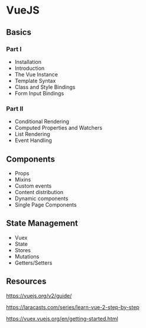 # VueJS

## Basics
### Part I

- Installation
- Introduction
- The Vue Instance
- Template Syntax
- Class and Style Bindings
- Form Input Bindings

### Part II
- Conditional Rendering
- Computed Properties and Watchers
- List Rendering
- Event Handling

## Components
- Props
- Mixins
- Custom events
- Content distribution
- Dynamic components
- Single Page Components

## State Management
- Vuex
- State
- Stores
- Mutations
- Getters/Setters

## Resources

<https://vuejs.org/v2/guide/>

<https://laracasts.com/series/learn-vue-2-step-by-step>

<https://vuex.vuejs.org/en/getting-started.html>